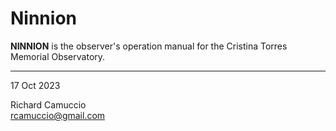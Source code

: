 # Ninnion

**NINNION** is the observer's operation manual for the Cristina Torres Memorial Observatory.

---

17 Oct 2023

Richard Camuccio<br>
rcamuccio@gmail.com
